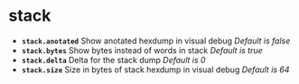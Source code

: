 <!-- TITLE: stack -->

# stack

- **`stack.anotated`** Show anotated hexdump in visual debug _Default is false_
- **`stack.bytes`** Show bytes instead of words in stack _Default is true_
- **`stack.delta`** Delta for the stack dump _Default is 0_
- **`stack.size`** Size in bytes of stack hexdump in visual debug _Default is 64_

<p hidden>stack.anotated stack.bytes stack.delta stack.size</p>